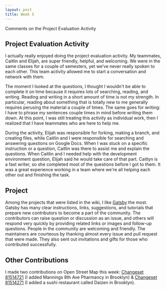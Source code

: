```yaml
---
layout: post
title: Week 5
---
```


Comments on the Project Evaluation Activity

Project Evaluation Activity
---

I actually really enjoyed doing the project evaluation activity. My teammates, Caitlin and Elijah, are super friendly, helpful, and welcoming. We were in the same classes for a couple of semesters, yet we’ve never really spoken to each other. This team activity allowed me to start a conversation and network with them. 

The moment I looked at the questions, I thought I wouldn't be able to complete it on time because it requires lots of searching, reading, and writing. Reading and writing in a short amount of time is not my strength. In particular, reading about something that is totally new to me generally requires perusing the material a couple of times. The same goes for writing: I have to phrase my sentences couple times in mind before writing them down. At this point, I was still treating this activity as individual work, then I realized that I have teammates who are here to help me.

During the activity, Elijah was responsible for forking, making a branch, and creating files, while Caitlin and I were responsible for searching and answering questions on Google Docs. When I was stuck on a specific instruction or a question, Caitlin was there to assist me and explain the questions. When Caitlin and I needed help with the development environment question, Elijah said he would take care of that part. Caitlyn is a fast writer, so she completed most of the questions before I got to them. It was a great experience working in a team where we're all helping each other out and finishing the task.


Project
---
Among the projects that were listed in the wiki, I like [Gatsby](https://www.gatsbyjs.org/) the most. Gatsby has many clear instructions, links, suggestions, and tutorials that prepare new contributors to become a part of the community. The contributors can raise question or discussion as an issue, and others will respond very quickly by providing related links or images and follow-up questions. People in the community are welcoming and friendly. The maintainers are courteous by thanking almost every issue and pull request that were made. They also sent out invitations and gifts for those who contributed successfully.


Other Contributions
---
I made two contributions on Open Street Map this week: [Changeset 81514721](https://www.openstreetmap.org/changeset/81514721) (I added Mannings 8th Ave Pharmancy in Brooklyn) & [Changeset 81514271](https://www.openstreetmap.org/changeset/81514271) (I added a sushi restaurant called Daizen in Brooklyn).